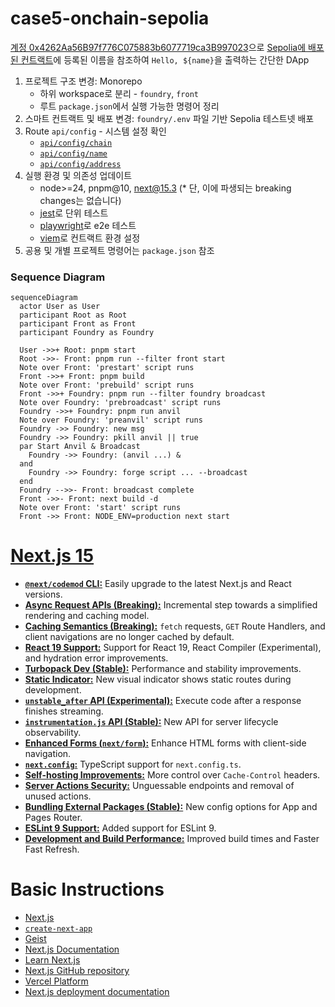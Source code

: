 # case5-onchain-sepolia

[계정 0x4262Aa56B97f776C075883b6077719ca3B997023](https://sepolia.etherscan.io/address/0x4262aa56b97f776c075883b6077719ca3b997023)으로
[Sepolia에 배포된 컨트랙트](https://sepolia.etherscan.io/address/0xc2baed95c726af81d285411979d7713e6abdcd4f#code)에 등록된 이름을 참조하여
`Hello, ${name}`을 출력하는 간단한 DApp

1. 프로젝트 구조 변경: Monorepo
    - 하위 workspace로 분리 - `foundry`, `front`
    - 루트 `package.json`에서 실행 가능한 명령어 정리
2. 스마트 컨트랙트 및 배포 변경: `foundry/.env` 파일 기반 Sepolia 테스트넷 배포
3. Route `api/config` - 시스템 설정 확인
    - [`api/config/chain`](https://oomia.github.io/hands-on-dapp/api/config/chain)
    - [`api/config/name`](https://oomia.github.io/hands-on-dapp/api/config/name)
    - [`api/config/address`](https://oomia.github.io/hands-on-dapp/api/config/address)
4. 실행 환경 및 의존성 업데이트
    - node>=24, pnpm@10, next@15.3 (* 단, 이에 파생되는 breaking changes는 없습니다) 
    - [jest](https://jestjs.io/)로 단위 테스트
    - [playwright](https://playwright.dev/)로 e2e 테스트
    - [viem](https://viem.sh/)로 컨트랙트 환경 설정 
5. 공용 및 개별 프로젝트 명령어는 `package.json` 참조

### Sequence Diagram

```mermaid
sequenceDiagram
  actor User as User
  participant Root as Root
  participant Front as Front
  participant Foundry as Foundry

  User ->>+ Root: pnpm start
  Root ->>- Front: pnpm run --filter front start
  Note over Front: 'prestart' script runs
  Front ->>+ Front: pnpm build
  Note over Front: 'prebuild' script runs
  Front ->>+ Foundry: pnpm run --filter foundry broadcast
  Note over Foundry: 'prebroadcast' script runs
  Foundry ->>+ Foundry: pnpm run anvil
  Note over Foundry: 'preanvil' script runs
  Foundry ->> Foundry: new msg
  Foundry ->> Foundry: pkill anvil || true
  par Start Anvil & Broadcast
    Foundry ->> Foundry: (anvil ...) &
  and 
    Foundry ->> Foundry: forge script ... --broadcast
  end
  Foundry -->>- Front: broadcast complete
  Front ->>- Front: next build -d
  Note over Front: 'start' script runs
  Front ->> Front: NODE_ENV=production next start
```

# [Next.js 15](https://nextjs.org/blog/next-15)

- [**`@next/codemod` CLI:**](#smooth-upgrades-with-nextcodemod-cli) Easily upgrade to the latest Next.js and React versions.
- [**Async Request APIs (Breaking):**](#async-request-apis-breaking-change) Incremental step towards a simplified rendering and caching model.
- [**Caching Semantics (Breaking):**](#caching-semantics) `fetch` requests, `GET` Route Handlers, and client navigations are no longer cached by default.
- [**React 19 Support:**](#react-19) Support for React 19, React Compiler (Experimental), and hydration error improvements.
- [**Turbopack Dev (Stable):**](#turbopack-dev) Performance and stability improvements.
- [**Static Indicator:**](#static-route-indicator) New visual indicator shows static routes during development.
- [**`unstable_after` API (Experimental):**](#executing-code-after-a-response-with-unstable_after-experimental) Execute code after a response finishes streaming.
- [**`instrumentation.js` API (Stable):**](#instrumentationjs-stable) New API for server lifecycle observability.
- [**Enhanced Forms (`next/form`):**](#form-component) Enhance HTML forms with client-side navigation.
- [**`next.config`:**](#support-for-nextconfigts) TypeScript support for `next.config.ts`.
- [**Self-hosting Improvements:**](#improvements-for-self-hosting) More control over `Cache-Control` headers.
- [**Server Actions Security:**](#enhanced-security-for-server-actions) Unguessable endpoints and removal of unused actions.
- [**Bundling External Packages (Stable):**](#optimizing-bundling-of-external-packages-stable) New config options for App and Pages Router.
- [**ESLint 9 Support:**](#eslint-9-support) Added support for ESLint 9.
- [**Development and Build Performance:**](#development-and-build-improvements) Improved build times and Faster Fast Refresh.

# Basic Instructions

- [Next.js](https://nextjs.org)
- [`create-next-app`](https://nextjs.org/docs/app/api-reference/cli/create-next-app)
- [Geist](https://vercel.com/font)
- [Next.js Documentation](https://nextjs.org/docs)
- [Learn Next.js](https://nextjs.org/learn)
- [Next.js GitHub repository](https://github.com/vercel/next.js)
- [Vercel Platform](https://vercel.com/new?utm_medium=default-template&filter=next.js&utm_source=create-next-app&utm_campaign=create-next-app-readme)
- [Next.js deployment documentation](https://nextjs.org/docs/app/building-your-application/deploying)
